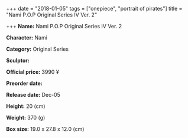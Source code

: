 +++
date = "2018-01-05"
tags = ["onepiece", "portrait of pirates"]
title = "Nami P.O.P Original Series IV Ver. 2"

+++
**Name:** Nami P.O.P Original Series IV Ver. 2

**Character:** Nami

**Category:** Original Series

**Sculptor:**

**Official price:** 3990 ¥

**Preorder date:**

**Release date:** Dec-05

**Height:** 20 (cm)

**Weight:** 370 (g)

**Box size:** 19.0 x 27.8 x 12.0 (cm)